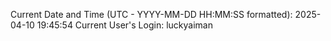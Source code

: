 Current Date and Time (UTC - YYYY-MM-DD HH:MM:SS formatted): 2025-04-10 19:45:54
Current User's Login: luckyaiman
